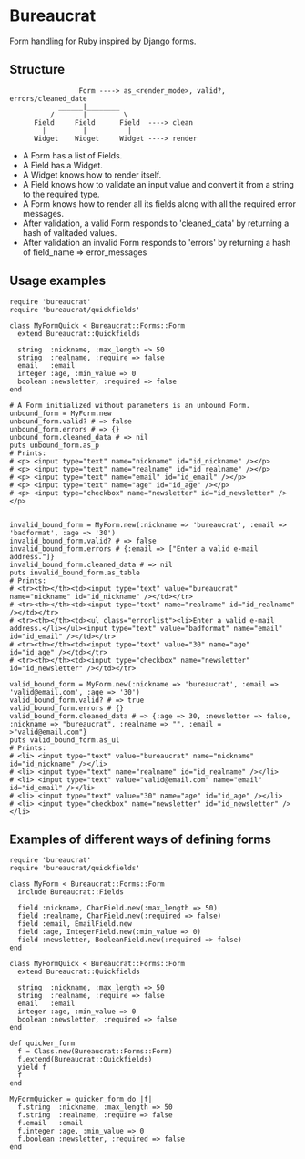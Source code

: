 Bureaucrat
==========

Form handling for Ruby inspired by Django forms.

Structure
---------

                     Form ----> as_<render_mode>, valid?, errors/cleaned_date
                ______|________
              /       |         \
          Field     Field      Field  ----> clean
            |         |          |
          Widget    Widget     Widget ----> render

- A Form has a list of Fields.
- A Field has a Widget.
- A Widget knows how to render itself.
- A Field knows how to validate an input value and convert it from a string to the required type.
- A Form knows how to render all its fields along with all the required error messages.
- After validation, a valid Form responds to 'cleaned_data' by returning a hash of valitaded values.
- After validation an invalid Form responds to 'errors' by returning a hash of field_name => error_messages

Usage examples
--------------

    require 'bureaucrat'
    require 'bureaucrat/quickfields'

    class MyFormQuick < Bureaucrat::Forms::Form
      extend Bureaucrat::Quickfields

      string  :nickname, :max_length => 50
      string  :realname, :require => false
      email   :email
      integer :age, :min_value => 0
      boolean :newsletter, :required => false
    end

    # A Form initialized without parameters is an unbound Form.
    unbound_form = MyForm.new
    unbound_form.valid? # => false
    unbound_form.errors # => {}
    unbound_form.cleaned_data # => nil
    puts unbound_form.as_p
    # Prints:
    # <p> <input type="text" name="nickname" id="id_nickname" /></p>
    # <p> <input type="text" name="realname" id="id_realname" /></p>
    # <p> <input type="text" name="email" id="id_email" /></p>
    # <p> <input type="text" name="age" id="id_age" /></p>
    # <p> <input type="checkbox" name="newsletter" id="id_newsletter" /></p>


    invalid_bound_form = MyForm.new(:nickname => 'bureaucrat', :email => 'badformat', :age => '30')
    invalid_bound_form.valid? # => false
    invalid_bound_form.errors # {:email => ["Enter a valid e-mail address."]}
    invalid_bound_form.cleaned_data # => nil
    puts invalid_bound_form.as_table
    # Prints:
    # <tr><th></th><td><input type="text" value="bureaucrat" name="nickname" id="id_nickname" /></td></tr>
    # <tr><th></th><td><input type="text" name="realname" id="id_realname" /></td></tr>
    # <tr><th></th><td><ul class="errorlist"><li>Enter a valid e-mail address.</li></ul><input type="text" value="badformat" name="email" id="id_email" /></td></tr>
    # <tr><th></th><td><input type="text" value="30" name="age" id="id_age" /></td></tr>
    # <tr><th></th><td><input type="checkbox" name="newsletter" id="id_newsletter" /></td></tr>

    valid_bound_form = MyForm.new(:nickname => 'bureaucrat', :email => 'valid@email.com', :age => '30')
    valid_bound_form.valid? # => true
    valid_bound_form.errors # {}
    valid_bound_form.cleaned_data # => {:age => 30, :newsletter => false, :nickname => "bureaucrat", :realname => "", :email = >"valid@email.com"}
    puts valid_bound_form.as_ul
    # Prints:
    # <li> <input type="text" value="bureaucrat" name="nickname" id="id_nickname" /></li>
    # <li> <input type="text" name="realname" id="id_realname" /></li>
    # <li> <input type="text" value="valid@email.com" name="email" id="id_email" /></li>
    # <li> <input type="text" value="30" name="age" id="id_age" /></li>
    # <li> <input type="checkbox" name="newsletter" id="id_newsletter" /></li>


Examples of different ways of defining forms
-------------------------------------------- 

    require 'bureaucrat'
    require 'bureaucrat/quickfields'

    class MyForm < Bureaucrat::Forms::Form
      include Bureaucrat::Fields

      field :nickname, CharField.new(:max_length => 50)
      field :realname, CharField.new(:required => false)
      field :email, EmailField.new
      field :age, IntegerField.new(:min_value => 0)
      field :newsletter, BooleanField.new(:required => false) 
    end

    class MyFormQuick < Bureaucrat::Forms::Form
      extend Bureaucrat::Quickfields

      string  :nickname, :max_length => 50
      string  :realname, :require => false
      email   :email
      integer :age, :min_value => 0
      boolean :newsletter, :required => false
    end

    def quicker_form
      f = Class.new(Bureaucrat::Forms::Form)
      f.extend(Bureaucrat::Quickfields)
      yield f
      f
    end

    MyFormQuicker = quicker_form do |f|
      f.string  :nickname, :max_length => 50
      f.string  :realname, :require => false
      f.email   :email
      f.integer :age, :min_value => 0
      f.boolean :newsletter, :required => false
    end